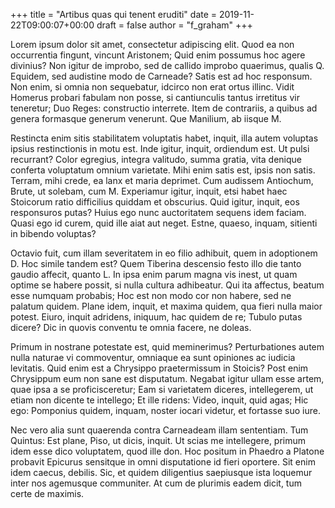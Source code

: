 +++
title = "Artibus quas qui tenent eruditi"
date = 2019-11-22T09:00:07+00:00
draft = false
author = "f_graham"
+++

Lorem ipsum dolor sit amet, consectetur adipiscing elit. Quod ea non
occurrentia fingunt, vincunt Aristonem; Quid enim possumus hoc agere divinius?
Non igitur de improbo, sed de callido improbo quaerimus, qualis Q. Equidem, sed
audistine modo de Carneade? Satis est ad hoc responsum. Non enim, si omnia non
sequebatur, idcirco non erat ortus illinc. Vidit Homerus probari fabulam non
posse, si cantiunculis tantus irretitus vir teneretur; Duo Reges: constructio
interrete. Item de contrariis, a quibus ad genera formasque generum venerunt.
Que Manilium, ab iisque M.

Restincta enim sitis stabilitatem voluptatis habet, inquit, illa autem voluptas
ipsius restinctionis in motu est. Inde igitur, inquit, ordiendum est. Ut pulsi
recurrant? Color egregius, integra valitudo, summa gratia, vita denique
conferta voluptatum omnium varietate. Mihi enim satis est, ipsis non satis.
Terram, mihi crede, ea lanx et maria deprimet. Cum audissem Antiochum, Brute,
ut solebam, cum M. Experiamur igitur, inquit, etsi habet haec Stoicorum ratio
difficilius quiddam et obscurius. Quid igitur, inquit, eos responsuros putas?
Huius ego nunc auctoritatem sequens idem faciam. Quasi ego id curem, quid ille
aiat aut neget. Estne, quaeso, inquam, sitienti in bibendo voluptas?

Octavio fuit, cum illam severitatem in eo filio adhibuit, quem in adoptionem D.
Hoc simile tandem est? Quem Tiberina descensio festo illo die tanto gaudio
affecit, quanto L. In ipsa enim parum magna vis inest, ut quam optime se habere
possit, si nulla cultura adhibeatur. Qui ita affectus, beatum esse numquam
probabis; Hoc est non modo cor non habere, sed ne palatum quidem. Plane idem,
inquit, et maxima quidem, qua fieri nulla maior potest. Eiuro, inquit adridens,
iniquum, hac quidem de re; Tubulo putas dicere? Dic in quovis conventu te omnia
facere, ne doleas.

Primum in nostrane potestate est, quid meminerimus? Perturbationes autem nulla
naturae vi commoventur, omniaque ea sunt opiniones ac iudicia levitatis. Quid
enim est a Chrysippo praetermissum in Stoicis? Post enim Chrysippum eum non
sane est disputatum. Negabat igitur ullam esse artem, quae ipsa a se
proficisceretur; Eam si varietatem diceres, intellegerem, ut etiam non dicente
te intellego; Et ille ridens: Video, inquit, quid agas; Hic ego: Pomponius
quidem, inquam, noster iocari videtur, et fortasse suo iure.

Nec vero alia sunt quaerenda contra Carneadeam illam sententiam. Tum Quintus:
Est plane, Piso, ut dicis, inquit. Ut scias me intellegere, primum idem esse
dico voluptatem, quod ille don. Hoc positum in Phaedro a Platone probavit
Epicurus sensitque in omni disputatione id fieri oportere. Sit enim idem
caecus, debilis. Sic, et quidem diligentius saepiusque ista loquemur inter nos
agemusque communiter. At cum de plurimis eadem dicit, tum certe de maximis.
